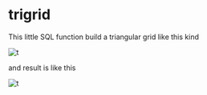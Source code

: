 trigrid
=======

This little SQL function build a triangular grid like this kind

![t](github.com/smercier/trigrid/blob/master/effe-recherche.jpg)

and result is like this

![t](smercier.github.com/trigrid/raw/master/trigrid.png)
